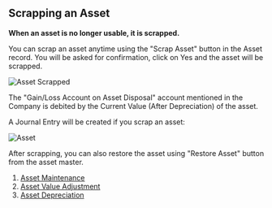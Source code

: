 ## Scrapping an Asset

**When an asset is no longer usable, it is scrapped.**

You can scrap an asset anytime using the "Scrap Asset" button in the Asset record. You will be asked for confirmation, click on Yes and the asset will be scrapped.

![Asset Scrapped](https://docs.erpnext.com/files/asset-scrapped.png)

The "Gain/Loss Account on Asset Disposal" account mentioned in the Company is debited by the Current Value (After Depreciation) of the asset.

A Journal Entry will be created if you scrap an asset:

![Asset](https://docs.erpnext.com/files/scrap-journal-entry.png)

After scrapping, you can also restore the asset using "Restore Asset" button from the asset master.

1.  [Asset Maintenance](https://docs.erpnext.com/docs/v13/user/manual/en/asset/asset-maintenance)
2.  [Asset Value Adjustment](https://docs.erpnext.com/docs/v13/user/manual/en/asset/asset-value-adjustment)
3.  [Asset Depreciation](https://docs.erpnext.com/docs/v13/user/manual/en/asset/asset-depreciation)